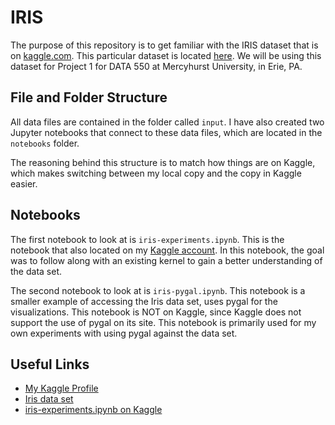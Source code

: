 # IRIS
The purpose of this repository is to get familiar with the IRIS dataset that is on [kaggle.com](http://www.kaggle.com/). This particular dataset is located [here](https://www.kaggle.com/uciml/iris). We will be using this dataset for Project 1 for DATA 550 at Mercyhurst University, in Erie, PA.

## File and Folder Structure

All data files are contained in the folder called ```input```. I have also created two Jupyter notebooks that connect to these data files, which are located in the ```notebooks``` folder.

The reasoning behind this structure is to match how things are on Kaggle, which makes switching between my local copy and the copy in Kaggle easier.

## Notebooks

The first notebook to look at is ```iris-experiments.ipynb```. This is the notebook that also located on my [Kaggle account](https://www.kaggle.com/rer145/iris-experiments/).  In this notebook, the goal was to follow along with an existing kernel to gain a better understanding of the data set.

The second notebook to look at is ```iris-pygal.ipynb```. This notebook is a smaller example of accessing the Iris data set, uses pygal for the visualizations.  This notebook is NOT on Kaggle, since Kaggle does not support the use of pygal on its site. This notebook is primarily used for my own experiments with using pygal against the data set.

## Useful Links

* [My Kaggle Profile](https://www.kaggle.com/rer145)
* [Iris data set](https://www.kaggle.com/uciml/iris)
* [iris-experiments.ipynb on Kaggle](https://www.kaggle.com/rer145/iris-experiments/)